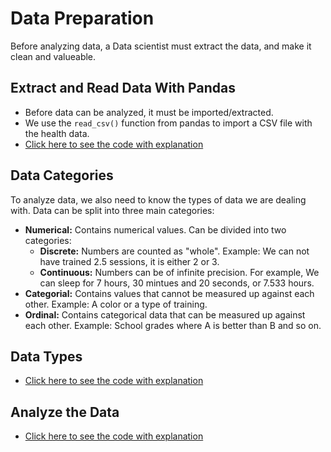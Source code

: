 # Data Preparation
Before analyzing data, a Data scientist must extract the data, and make it clean and valueable.

## Extract and Read Data With Pandas
- Before data can be analyzed, it must be imported/extracted.
- We use the `read_csv()` function from pandas to import a CSV file with the health data.
- [Click here to see the code with explanation](data_prep.ipynb)

## Data Categories
To analyze data, we also need to know the types of data we are dealing with. Data can be split into three main categories:
- **Numerical:** Contains numerical values. Can be divided into two categories:
  - **Discrete:** Numbers are counted as "whole". Example: We can not have trained 2.5 sessions, it is either 2 or 3.
  - **Continuous:** Numbers can be of infinite precision. For example, We can sleep for 7 hours, 30 mintues and 20 seconds, or 7.533 hours.
- **Categorial:** Contains values that cannot be measured up against each other. Example: A color or a type of training.
- **Ordinal:** Contains categorical data that can be measured up against each other. Example: School grades where A is better than B and so on.

## Data Types
- [Click here to see the code with explanation](data_prep.ipynb)

## Analyze the Data
- [Click here to see the code with explanation](data_prep.ipynb)